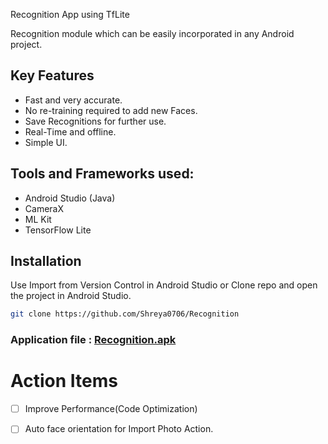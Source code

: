 Recognition App using TfLite

Recognition module which can be easily incorporated in any Android project.

## Key Features 
- Fast and very accurate.
- No re-training required to add new Faces.
- Save Recognitions for further use.
- Real-Time and offline.
- Simple UI.

## Tools and Frameworks used:
- Android Studio (Java)
- CameraX
- ML Kit
- TensorFlow Lite
## Installation

Use Import from Version Control in Android Studio or Clone repo and open the project in Android Studio.

```bash
git clone https://github.com/Shreya0706/Recognition
```
### Application file : [Recognition.apk]([https://drive.google.com/file/d/1ggOo4acHOodrdCP2MkfUv4DJlL_VDZH4/view?usp=sharing](https://drive.google.com/file/d/1yAspmBz7A5MiPI-iLp_c0e-CEkg3mQHb/view?usp=sharing))

<!-- ## Usage
<table>
  <tr>
    <td><b>1.Add Face</b></td>
     <td><b>2.Import Face</b></td>
     <td><b>3.Recognize Face</b></td>
     
  </tr>
  <tr>
    <td><img src="demo/add_face.gif" width=270 height=480></td>
    <td><img src="demo/recognize_face.gif" width=270 height=480></td>
  
  </tr>
 </table>
 

 
 <table>
  <tr>
    <td><b>Actions</b></td>
     <td><b>View Recognitions</b></td>
     <td><b>Update Recognitions</b></td>
  </tr>
  <tr>
    <td><img src="demo/actions.jpeg" width=270 height=480></td>
    <td><img src="demo/view_reco.jpeg" width=270 height=480></td>
  </tr>
 </table> -->
# Action Items
- [ ] Improve Performance(Code Optimization)
- [ ] Auto face orientation for Import Photo Action.

